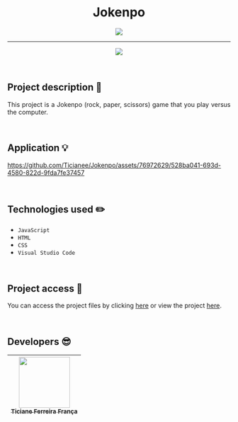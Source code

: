 <h1 align="center"> Jokenpo </h1>

<p align="center">
  <img src="https://github.com/Ticianee/Jokenpo/assets/76972629/37e4891b-567a-46b1-a694-6fa4dc16438c" />
</p>
<hr>

<p align="center">
<img src="http://img.shields.io/static/v1?label=STATUS&message=%20CONCLUDED&color=GREEN&style=for-the-badge"/>
</p>

<br>

## Project description :page_facing_up:
<p align="justify">
  This project is a Jokenpo (rock, paper, scissors) game that you play versus the computer.
</p>
<br>

## Application :bulb:
https://github.com/Ticianee/Jokenpo/assets/76972629/528ba041-693d-4580-822d-9fda7fe37457

<br>

## Technologies used :pencil2:
- ``JavaScript``
- ``HTML``
- ``CSS``
- ``Visual Studio Code``
<br>

## Project access 📁
You can access the project files by clicking [here](https://github.com/Ticianee/Jokenpo) or view the project [here](https://ticianee.github.io/ethanol-or-gasoline/).

<br>

## Developers :sunglasses:
| [<img src="https://github.com/Ticianee/ethanol-or-gasoline/assets/76972629/f9287eb2-57b4-4994-bd99-7d5c09221001" width=115><br><sub>Ticiane Ferreira França</sub>](https://github.com/camilafernanda) |
| :---: |
